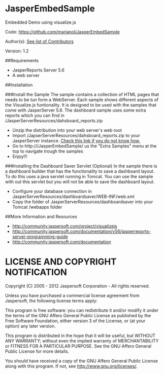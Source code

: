JasperEmbedSample
=================

Embedded Demo using visualize.js

Code: https://github.com/marianol/JasperEmbedSample

Author(s): [See list of Contributors](https://github.com/marianol/JasperEmbedSample/graphs/contributors)

Version: 1.2

##Requirements
- JasperReports Server 5.6
- A web server

##Installation

###Install the Sample
The sample contains a collection of HTML pages that needs to be tun form a WebServer. Each sample shows different aspects of the Visualize.js funtionality.
It is designed to be used with the samples that come with JasperServer 5.6.
The dashboard sample uses some extra reports which you can find in /JasperServerResources/dahsboard_reports.zip

- Unzip the distribution into your web server's web root
- Import /JapserServerResources/dahsboard_reports.zip to your JasperServer instance. [Check this link if you do not know how.](http://community.jaspersoft.com/documentation/jasperreports-server-administration-guide-beta/import-and-export-through-web-ui#import-export_2353750880_1044705)
- Go to http://<your-server>/JasperEmbedSample/ us the "Extra Samples" menu at the top to navigate trough the samples
- Enjoy!!!

###Installing the Dashboard Saver Servlet (Optional)
In the sample there is a dashboard builder that has the functionality to save a dashboard layout. To do this uses a java servlet running in Tomcat.
You can use the sample with out this servlet but you will not be able to save the dashboard layout.
- Configure your database connection in JasperServerResources/dashboardsaver/WEB-INF/web.xml
- Copy the folder of JasperServerResources/dashboardsaver into your Tomcat /webapps folder

##More Information and Resources
- http://community.jaspersoft.com/project/visualizejs
- http://community.jaspersoft.com/documentation/v56/jasperreports-server-programming-guide
- http://community.jaspersoft.com/documentation


LICENSE AND COPYRIGHT NOTIFICATION
==================================

 Copyright (C) 2005 - 2012 Jaspersoft Corporation - All rights reserved.

 Unless you have purchased a commercial license agreement from Jaspersoft,
 the following license terms apply:

 This program is free software: you can redistribute it and/or modify
 it under the terms of the GNU Affero General Public License as
 published by the Free Software Foundation, either version 3 of the
 License, or (at your option) any later version.

 This program is distributed in the hope that it will be useful,
 but WITHOUT ANY WARRANTY; without even the implied warranty of
 MERCHANTABILITY or FITNESS FOR A PARTICULAR PURPOSE. See the
 GNU Affero  General Public License for more details.

 You should have received a copy of the GNU Affero General Public  License
 along with this program. If not, see <http://www.gnu.org/licenses/>.
